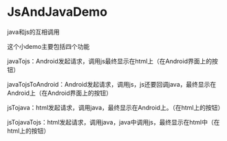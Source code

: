 # JsAndJavaDemo
java和js的互相调用
  
  这个小demo主要包括四个功能
  
  javaTojs：Android发起请求，调用js最终显示在html上（在Android界面上的按钮）
  
  javaTojsToAndroid：Android发起请求，调用js，js还要回调java，最终显示在Android上（在Android界面上的按钮）
  
  jsTojava：html发起请求，调用java，最终显示在Android上。（在html上的按钮）
  
  jsTojavaTojs：html发起请求，调用java，java中调用js，最终显示在html中（在html上的按钮）
